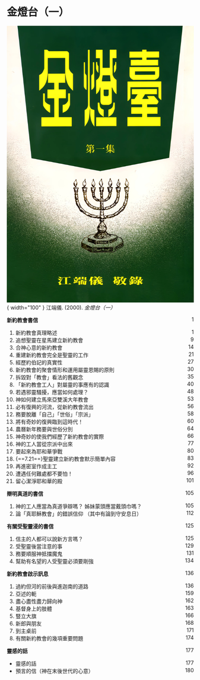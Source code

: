 # 金燈台（一）
![](../images/金燈台（一）.webp){ width="100" }
江端儀. (2000). *金燈台（一）*

**新約教會書信** <span style="float: right;">1</span>

1. 新約教會真理略述 <span style="float: right;">1</span>
1. 追想聖靈在星馬建立新約教會 <span style="float: right;">9</span>
1. 合神心意的新約教會 <span style="float: right;">14</span>
1. 重建新約教會完全是聖靈的工作 <span style="float: right;">21</span>
1. 經歷約伯記的真實性 <span style="float: right;">27</span>
1. 新約教會的聚會情形和運用屬靈恩賜的原則 <span style="float: right;">30</span>
1. 拆毀對「教會」看法的舊觀念 <span style="float: right;">35</span>
1. 「新約教會工人」對屬靈的事應有的認識 <span style="float: right;">40</span>
1. 若遇邪靈騷擾，應當如何處理？ <span style="float: right;">48</span>
1. 神如何建立馬來亞雙溪大年教會 <span style="float: right;">53</span>
1. 必有復興的河流，從新約教會流出 <span style="float: right;">56</span>
1. 務要脫離「自己」「世俗」「宗派」 <span style="float: right;">58</span>
1. 將有奇妙的復興臨到這時代！ <span style="float: right;">60</span>
1. 農曆新年務要與世俗分別 <span style="float: right;">64</span>
1. 神奇妙的使我們經歷了新約教會的實際 <span style="float: right;">66</span>
1. 神的工人當從宗派中出來 <span style="float: right;">77</span>
1. 要起來為耶和華爭戰 <span style="float: right;">80</span>
1. {==7.21==}聖靈建立新約教會默示簡單內容 <span style="float: right;">83</span>
1. 再進密室作成主工 <span style="float: right;">92</span>
1. 遭遇任何難處都不要怕！ <span style="float: right;">96</span>
1. 留心潔淨耶和華的殿 <span style="float: right;">101</span>

**辯明真道的書信** <span style="float: right;">105</span>

1. 神的工人應當為真道爭辯嗎？
姊妹蒙頭應當戴頭巾嗎？ <span style="float: right;">105</span>
1. 論「真耶穌教會」的錯誤信仰
（其中有論到守安息日） <span style="float: right;">112</span>

**有關受聖靈浸的書信** <span style="float: right;">125</span>

1. 信主的人都可以說新方言嗎？ <span style="float: right;">125</span>
1. 受聖靈後當注意的事 <span style="float: right;">129</span>
1. 務要順服神抵擋魔鬼 <span style="float: right;">131</span>
1. 幫助有名望的人受聖靈必須要剛強 <span style="float: right;">134</span>

**新約教會啟示訊息** <span style="float: right;">136</span>

1. 過約但河的前後與進迦南的道路 <span style="float: right;">136</span>
1. 亞述的軛 <span style="float: right;">159</span>
1. 盡心盡性盡力歸向神 <span style="float: right;">162</span>
1. 基督身上的肢體 <span style="float: right;">163</span>
1. 豎立大旗 <span style="float: right;">166</span>
1. 新郎與朋友 <span style="float: right;">168</span>
1. 到主桌前 <span style="float: right;">171</span>
1. 有關新約教會的幾項重要問題 <span style="float: right;">174</span>

**靈感的話** <span style="float: right;">177</span>

* 靈感的話 <span style="float: right;">177</span>
* 預言的信（神在末後世代的心意） <span style="float: right;">180</span>

